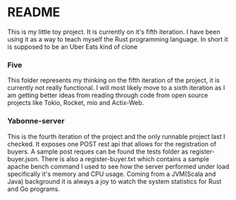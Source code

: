 # README #

This is my little toy project. It is currently on it's fifth iteration. I have been using it as 
a  way to teach myself the Rust programming language. In short it is supposed to be an Uber Eats kind of clone

### Five ###
This folder represents my thinking on the fifth iteration of the
project, it is currently not really functional. I will most likely move to a 
sixth iteration as I am getting better ideas from reading through code from open source projects
like Tokio, Rocket, mio and Actix-Web.

### Yabonne-server ###

This is the fourth iteration of the project and the only runnable project last I checked. It exposes one POST rest api 
that allows for the registration of buyers. A sample post reques can be found the tests folder as register-buyer.json. 
There is also a register-buyer.txt which contains a sample apache bench command I used to see how the server performed 
under load specifically it's memory and CPU usage. Coming from a JVM(Scala and Java) background it is always a joy to watch
the system statistics for Rust and Go programs.


